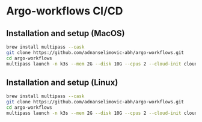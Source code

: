 # Argo-workflows CI/CD

## Installation and setup (MacOS)

```bash
brew install multipass --cask
git clone https://github.com/adnanselimovic-abh/argo-workflows.git 
cd argo-workflows
multipass launch -n k3s --mem 2G --disk 10G --cpus 2 --cloud-init cloud-config.yaml
```

## Installation and setup (Linux)
```bash
brew install multipass --cask
git clone https://github.com/adnanselimovic-abh/argo-workflows.git 
cd argo-workflows
multipass launch -n k3s --mem 2G --disk 10G --cpus 2 --cloud-init cloud-config.yaml
```